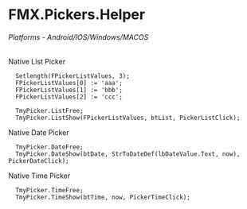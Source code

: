 # FMX.Pickers.Helper
###### Platforms - Android/IOS/Windows/MACOS

Native List Picker
```
  Setlength(FPickerListValues, 3);
  FPickerListValues[0] := 'aaa';
  FPickerListValues[1] := 'bbb';
  FPickerListValues[2] := 'ccc';

  TmyPicker.ListFree;
  TmyPicker.ListShow(FPickerListValues, btList, PickerListClick);
```

Native Date Picker
```
  TmyPicker.DateFree;
  TmyPicker.DateShow(btDate, StrToDateDef(lbDateValue.Text, now), PickerDateClick);
```

Native Time Picker
```
  TmyPicker.TimeFree;
  TmyPicker.TimeShow(btTime, now, PickerTimeClick);
```
